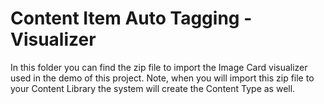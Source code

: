 
# Content Item Auto Tagging - Visualizer

In this folder you can find the zip file to import the Image Card visualizer used in the demo of this project. Note, when you will import this zip file to your Content Library the system will create the Content Type as well.